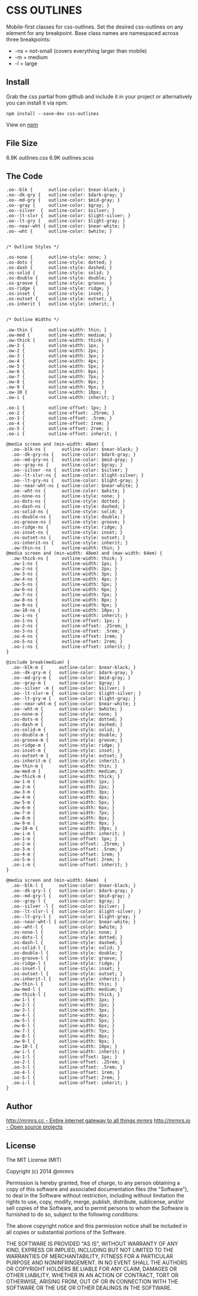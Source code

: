 # CSS OUTLINES

  Mobile-first classes for css-outlines.
  Set the desired css-outlines on any element for any breakpoint.
  Base class names are namespaced across three breakpoints:

*  -ns = not-small (covers everything larger than mobile)
*  -m  = medium
*  -l  = large

## Install
Grab the css partial from github and include it in your project or alternatively
you can install it via npm:
```
npm install --save-dev css-outlines
```
View on [npm](https://www.npmjs.org/package/css-outlines)


## File Size

6.9K outlines.css
6.9K outlines.scss

## The Code
```
.oo--blk {      outline-color: $near-black; }
.oo--dk-gry {   outline-color: $dark-gray; }
.oo--md-gry {   outline-color: $mid-gray; }
.oo--gray {     outline-color: $gray; }
.oo--silver  {  outline-color: $silver; }
.oo--lt-slvr {  outline-color: $light-silver; }
.oo--lt-gry {   outline-color: $light-gray; }
.oo--near-wht { outline-color: $near-white; }
.oo--wht {      outline-color: $white; }


/* Outline Styles */

.os-none {      outline-style: none; }
.os-dots {      outline-style: dotted; }
.os-dash {      outline-style: dashed; }
.os-solid {     outline-style: solid; }
.os-double {    outline-style: double; }
.os-groove {    outline-style: groove; }
.os-ridge {     outline-style: ridge; }
.os-inset {     outline-style: inset; }
.os-outset {    outline-style: outset; }
.os-inherit {   outline-style: inherit; }


/* Outline Widths */

.ow-thin {      outline-width: thin; }
.ow-med {       outline-width: medium; }
.ow-thick {     outline-width: thick; }
.ow-3 {         outline-width: 1px; }
.ow-2 {         outline-width: 2px; }
.ow-3 {         outline-width: 3px; }
.ow-4 {         outline-width: 4px; }
.ow-5 {         outline-width: 5px; }
.ow-6 {         outline-width: 6px; }
.ow-7 {         outline-width: 7px; }
.ow-8 {         outline-width: 8px; }
.ow-9 {         outline-width: 9px; }
.ow-10 {        outline-width: 10px; }
.ow-i {         outline-width: inherit; }

.oo-1 {         outline-offset: 1px; }
.oo-2 {         outline-offset: .25rem; }
.oo-3 {         outline-offset: .5rem; }
.oo-4 {         outline-offset: 1rem; }
.oo-5 {         outline-offset: 2rem; }
.oo-i {         outline-offset: inherit; }

@media screen and (min-width: 48em) {
  .oo--blk-ns {      outline-color: $near-black; }
  .oo--dk-gry-ns {   outline-color: $dark-gray; }
  .oo--md-gry-ns {   outline-color: $mid-gray; }
  .oo--gray-ns {     outline-color: $gray; }
  .oo--silver -ns {  outline-color: $silver; }
  .oo--lt-slvr-ns {  outline-color: $light-silver; }
  .oo--lt-gry-ns {   outline-color: $light-gray; }
  .oo--near-wht-ns { outline-color: $near-white; }
  .oo--wht-ns {      outline-color: $white; }
  .os-none-ns {      outline-style: none; }
  .os-dots-ns {      outline-style: dotted; }
  .os-dash-ns {      outline-style: dashed; }
  .os-solid-ns {     outline-style: solid; }
  .os-double-ns {    outline-style: double; }
  .os-groove-ns {    outline-style: groove; }
  .os-ridge-ns {     outline-style: ridge; }
  .os-inset-ns {     outline-style: inset; }
  .os-outset-ns {    outline-style: outset; }
  .os-inherit-ns {   outline-style: inherit; }
  .ow-thin-ns {      outline-width: thin; }
@media screen and (min-width: 48em) and (max-width: 64em) {
  .ow-thick-ns {     outline-width: thick; }
  .ow-1-ns {         outline-width: 1px; }
  .ow-2-ns {         outline-width: 2px; }
  .ow-3-ns {         outline-width: 3px; }
  .ow-4-ns {         outline-width: 4px; }
  .ow-5-ns {         outline-width: 5px; }
  .ow-6-ns {         outline-width: 6px; }
  .ow-7-ns {         outline-width: 7px; }
  .ow-8-ns {         outline-width: 8px; }
  .ow-9-ns {         outline-width: 9px; }
  .ow-10-ns {        outline-width: 10px; }
  .ow-i-ns {         outline-width: inherit; }
  .oo-1-ns {         outline-offset: 1px; }
  .oo-2-ns {         outline-offset: .25rem; }
  .oo-3-ns {         outline-offset: .5rem; }
  .oo-4-ns {         outline-offset: 1rem; }
  .oo-5-ns {         outline-offset: 2rem; }
  .oo-i-ns {         outline-offset: inherit; }
}

@include break(medium) {
  .oo--blk-m {      outline-color: $near-black; }
  .oo--dk-gry-m {   outline-color: $dark-gray; }
  .oo--md-gry-m {   outline-color: $mid-gray; }
  .oo--gray-m {     outline-color: $gray; }
  .oo--silver -m {  outline-color: $silver; }
  .oo--lt-slvr-m {  outline-color: $light-silver; }
  .oo--lt-gry-m {   outline-color: $light-gray; }
  .oo--near-wht-m { outline-color: $near-white; }
  .oo--wht-m {      outline-color: $white; }
  .os-none-m {      outline-style: none; }
  .os-dots-m {      outline-style: dotted; }
  .os-dash-m {      outline-style: dashed; }
  .os-solid-m {     outline-style: solid; }
  .os-double-m {    outline-style: double; }
  .os-groove-m {    outline-style: groove; }
  .os-ridge-m {     outline-style: ridge; }
  .os-inset-m {     outline-style: inset; }
  .os-outset-m {    outline-style: outset; }
  .os-inherit-m {   outline-style: inherit; }
  .ow-thin-m {      outline-width: thin; }
  .ow-med-m {       outline-width: medium; }
  .ow-thick-m {     outline-width: thick; }
  .ow-1-m {         outline-width: 1px; }
  .ow-2-m {         outline-width: 2px; }
  .ow-3-m {         outline-width: 3px; }
  .ow-4-m {         outline-width: 4px; }
  .ow-5-m {         outline-width: 5px; }
  .ow-6-m {         outline-width: 6px; }
  .ow-7-m {         outline-width: 7px; }
  .ow-8-m {         outline-width: 8px; }
  .ow-9-m {         outline-width: 9px; }
  .ow-10-m {        outline-width: 10px; }
  .ow-i-m {         outline-width: inherit; }
  .oo-1-m {         outline-offset: 1px; }
  .oo-2-m {         outline-offset: .25rem; }
  .oo-3-m {         outline-offset: .5rem; }
  .oo-4-m {         outline-offset: 1rem; }
  .oo-5-m {         outline-offset: 2rem; }
  .oo-i-m {         outline-offset: inherit; }
}

@media screen and (min-width: 64em)  {
  .oo--blk-l {      outline-color: $near-black; }
  .oo--dk-gry-l {   outline-color: $dark-gray; }
  .oo--md-gry-l {   outline-color: $mid-gray; }
  .oo--gray-l {     outline-color: $gray; }
  .oo--silver -l {  outline-color: $silver; }
  .oo--lt-slvr-l {  outline-color: $light-silver; }
  .oo--lt-gry-l {   outline-color: $light-gray; }
  .oo--near-wht-l { outline-color: $near-white; }
  .oo--wht-l {      outline-color: $white; }
  .os-none-l {      outline-style: none; }
  .os-dots-l {      outline-style: dotted; }
  .os-dash-l {      outline-style: dashed; }
  .os-solid-l {     outline-style: solid; }
  .os-double-l {    outline-style: double; }
  .os-groove-l {    outline-style: groove; }
  .os-ridge-l {     outline-style: ridge; }
  .os-inset-l {     outline-style: inset; }
  .os-outset-l {    outline-style: outset; }
  .os-inherit-l {   outline-style: inherit; }
  .ow-thin-l {      outline-width: thin; }
  .ow-med-l {       outline-width: medium; }
  .ow-thick-l {     outline-width: thick; }
  .ow-1-l {         outline-width: 1px; }
  .ow-2-l {         outline-width: 2px; }
  .ow-3-l {         outline-width: 3px; }
  .ow-4-l {         outline-width: 4px; }
  .ow-5-l {         outline-width: 5px; }
  .ow-6-l {         outline-width: 6px; }
  .ow-7-l {         outline-width: 7px; }
  .ow-8-l {         outline-width: 8px; }
  .ow-9-l {         outline-width: 9px; }
  .ow-10-l {        outline-width: 10px; }
  .ow-i-l {         outline-width: inherit; }
  .oo-1-l {         outline-offset: 1px; }
  .oo-2-l {         outline-offset: .25rem; }
  .oo-3-l {         outline-offset: .5rem; }
  .oo-4-l {         outline-offset: 1rem; }
  .oo-5-l {         outline-offset: 2rem; }
  .oo-i-l {         outline-offset: inherit; }
}
```

## Author

[http://mrmrs.cc - Entire internet gateway to all things mrmrs](http://mrmrs.cc)
[http://mrmrs.io - Open source projects](http://mrmrs.io)

## License

The MIT License (MIT)

Copyright (c) 2014 @mrmrs

Permission is hereby granted, free of charge, to any person obtaining a copy
of this software and associated documentation files (the "Software"), to deal
in the Software without restriction, including without limitation the rights
to use, copy, modify, merge, publish, distribute, sublicense, and/or sell
copies of the Software, and to permit persons to whom the Software is
furnished to do so, subject to the following conditions:

The above copyright notice and this permission notice shall be included in
all copies or substantial portions of the Software.

THE SOFTWARE IS PROVIDED "AS IS", WITHOUT WARRANTY OF ANY KIND, EXPRESS OR
IMPLIED, INCLUDING BUT NOT LIMITED TO THE WARRANTIES OF MERCHANTABILITY,
FITNESS FOR A PARTICULAR PURPOSE AND NONINFRINGEMENT. IN NO EVENT SHALL THE
AUTHORS OR COPYRIGHT HOLDERS BE LIABLE FOR ANY CLAIM, DAMAGES OR OTHER
LIABILITY, WHETHER IN AN ACTION OF CONTRACT, TORT OR OTHERWISE, ARISING FROM,
OUT OF OR IN CONNECTION WITH THE SOFTWARE OR THE USE OR OTHER DEALINGS IN
THE SOFTWARE.

